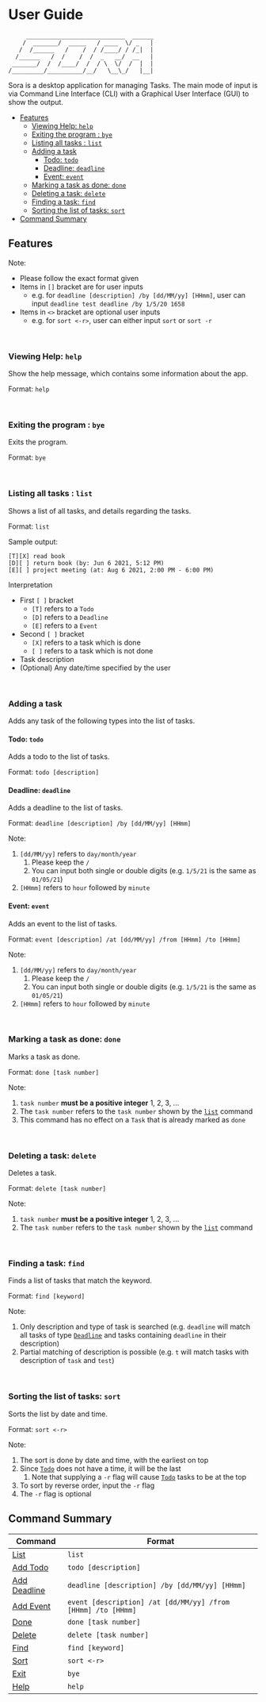 # User Guide

```
     ____________________________  ______
    /  _______/  _____   / ____  \/ _   |
   /  /______   /    /  / /____/ / /_|  |
  /______   /  /    /  /  _   __/  __   |
 _______/  /  /____/  /  / \  \/  /  |  |
/_________/__________/__/   \__\_/   |__|
```

Sora is a desktop application for managing Tasks. The main mode of input is via Command Line Interface (CLI) with a
Graphical User Interface (GUI) to show the output.

* [Features](https://github.com/SkyBlaise99/ip/blob/master/docs/README.md#features)
    * [Viewing Help: `help`](https://github.com/SkyBlaise99/ip/blob/master/docs/README.md#viewing-help-help)
    * [Exiting the program : `bye`](https://github.com/SkyBlaise99/ip/blob/master/docs/README.md#exiting-the-program--bye)
    * [Listing all tasks : `list`](https://github.com/SkyBlaise99/ip/blob/master/docs/README.md#listing-all-tasks--list)
    * [Adding a task](https://github.com/SkyBlaise99/ip/blob/master/docs/README.md#adding-a-task)
        * [Todo: `todo`](https://github.com/SkyBlaise99/ip/blob/master/docs/README.md#todo-todo)
        * [Deadline: `deadline`](https://github.com/SkyBlaise99/ip/blob/master/docs/README.md#deadline-deadline)
        * [Event: `event`](https://github.com/SkyBlaise99/ip/blob/master/docs/README.md#event-event)
    * [Marking a task as done: `done`](https://github.com/SkyBlaise99/ip/blob/master/docs/README.md#marking-a-task-as-done-done)
    * [Deleting a task: `delete`](https://github.com/SkyBlaise99/ip/blob/master/docs/README.md#deleting-a-task-delete)
    * [Finding a task: `find`](https://github.com/SkyBlaise99/ip/blob/master/docs/README.md#finding-a-task-find)
    * [Sorting the list of tasks: `sort`](https://github.com/SkyBlaise99/ip/blob/master/docs/README.md#sorting-the-list-of-tasks-sort)
* [Command Summary](https://github.com/SkyBlaise99/ip/blob/master/docs/README.md#command-summary)

## Features

Note:

* Please follow the exact format given
* Items in `[]` bracket are for user inputs
    * e.g. for `deadline [description] /by [dd/MM/yy] [HHmm]`, user can input `deadline test deadline /by 1/5/20 1658`
* Items in `<>` bracket are optional user inputs
    * e.g. for `sort <-r>`, user can either input `sort` or `sort -r`

<br/>

### Viewing Help: `help`

Show the help message, which contains some information about the app.

Format: `help`

<br/>

### Exiting the program : `bye`

Exits the program.

Format: `bye`

<br/>

### Listing all tasks : `list`

Shows a list of all tasks, and details regarding the tasks.

Format: `list`

Sample output:

```
[T][X] read book
[D][ ] return book (by: Jun 6 2021, 5:12 PM)
[E][ ] project meeting (at: Aug 6 2021, 2:00 PM - 6:00 PM)
```

Interpretation

* First `[ ]` bracket
    * `[T]` refers to a `Todo`
    * `[D]` refers to a `Deadline`
    * `[E]` refers to a `Event`
* Second `[ ]` bracket
    * `[X]` refers to a task which is done
    * `[ ]` refers to a task which is not done
* Task description
* (Optional) Any date/time specified by the user

<br/>

### Adding a task

Adds any task of the following types into the list of tasks.

#### Todo: `todo`

Adds a todo to the list of tasks.

Format: `todo [description]`

#### Deadline: `deadline`

Adds a deadline to the list of tasks.

Format: `deadline [description] /by [dd/MM/yy] [HHmm]`

Note:

1. `[dd/MM/yy]` refers to `day/month/year`
    1. Please keep the `/`
    2. You can input both single or double digits (e.g. `1/5/21` is the same as `01/05/21`)
2. `[HHmm]` refers to `hour` followed by `minute`

#### Event: `event`

Adds an event to the list of tasks.

Format: `event [description] /at [dd/MM/yy] /from [HHmm] /to [HHmm]`

Note:

1. `[dd/MM/yy]` refers to `day/month/year`
    1. Please keep the `/`
    2. You can input both single or double digits (e.g. `1/5/21` is the same as `01/05/21`)
2. `[HHmm]` refers to `hour` followed by `minute`

<br/>

### Marking a task as done: `done`

Marks a task as done.

Format: `done [task number]`

Note:

1. `task number` **must be a positive integer** 1, 2, 3, ...
2. The `task number` refers to the `task number` shown by
   the [`list`](https://github.com/SkyBlaise99/ip/blob/master/docs/README.md#listing-all-tasks--list) command
3. This command has no effect on a `Task` that is already marked as `done`

<br/>

### Deleting a task: `delete`

Deletes a task.

Format: `delete [task number]`

Note:

1. `task number` **must be a positive integer** 1, 2, 3, ...
2. The `task number` refers to the `task number` shown by
   the [`list`](https://github.com/SkyBlaise99/ip/blob/master/docs/README.md#listing-all-tasks--list) command

<br/>

### Finding a task: `find`

Finds a list of tasks that match the keyword.

Format: `find [keyword]`

Note:

1. Only description and type of task is searched (e.g. `deadline` will match all tasks of
   type [`Deadline`](https://github.com/SkyBlaise99/ip/blob/master/docs/README.md#deadline-deadline) and tasks
   containing `deadline` in their description)
2. Partial matching of description is possible (e.g. `t` will match tasks with description of `task` and `test`)

<br/>

### Sorting the list of tasks: `sort`

Sorts the list by date and time.

Format: `sort <-r>`

Note:

1. The sort is done by date and time, with the earliest on top
2. Since [`Todo`](https://github.com/SkyBlaise99/ip/blob/master/docs/README.md#todo-todo) does not have a time, it will
   be the last
    1. Note that supplying a `-r` flag will
       cause [`Todo`](https://github.com/SkyBlaise99/ip/blob/master/docs/README.md#todo-todo) tasks to be at the top
3. To sort by reverse order, input the `-r` flag
4. The `-r` flag is optional

## Command Summary

Command | Format
------- | ------
[List](https://github.com/SkyBlaise99/ip/blob/master/docs/README.md#listing-all-tasks--list) | `list`
[Add Todo](https://github.com/SkyBlaise99/ip/blob/master/docs/README.md#todo-todo) | `todo [description]`
[Add Deadline](https://github.com/SkyBlaise99/ip/blob/master/docs/README.md#deadline-deadline) | `deadline [description] /by [dd/MM/yy] [HHmm]`
[Add Event](https://github.com/SkyBlaise99/ip/blob/master/docs/README.md#event-event) | `event [description] /at [dd/MM/yy] /from [HHmm] /to [HHmm]`
[Done](https://github.com/SkyBlaise99/ip/blob/master/docs/README.md#marking-a-task-as-done-done) | `done [task number]`
[Delete](https://github.com/SkyBlaise99/ip/blob/master/docs/README.md#deleting-a-task-delete) | `delete [task number]`
[Find](https://github.com/SkyBlaise99/ip/blob/master/docs/README.md#finding-a-task-find) | `find [keyword]`
[Sort](https://github.com/SkyBlaise99/ip/blob/master/docs/README.md#sorting-the-list-of-tasks-sort) | `sort <-r>`
[Exit](https://github.com/SkyBlaise99/ip/blob/master/docs/README.md#exiting-the-program--bye) | `bye`
[Help](https://github.com/SkyBlaise99/ip/blob/master/docs/README.md#viewing-help-help) | `help`
